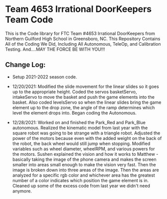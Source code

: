 # Team 4653 Irrational DoorKeepers Team Code

This is the Code library for FTC Team #4653 Irrational DoorKeepers from Northern Guilford High School in Greensboro, NC.
This Repository Contains All of the Coding We Did, Including All Autonomous, TeleOp, and Calibration Testing. And....MAY THE FORCE BE WITH YOU!!!

## Change Log:

- Setup 2021-2022 season code.

- 12/20/2021: Modified the slide movement for the linear slides so it goes up to the appropriate height.
Coded the servos basketServo, intakeServo to move the basket and push the game elements into the basket.
Also coded levelsServo so when the linear slides bring the game element up to the drop zone, the angle of the ramp determines which level the element drops into.
Began coding the Autonomous.

- 12/28/2021: Worked on and finished the Park_Red and Park_Blue autonomous.
Realized the kinematic model from last year with the square robot was going to be strange with a triangle robot.
Adjusted the power of the motors because even with the added weight on the back of the robot, the back wheel would still jump when stopping.
Modified variables such as wheel diameter, wheelRPM, and various powers for the motors.
Sushen explained the vision and how it works to Matthew - basically taking the image of the phone camera and makes the screen smaller into areas small enough to make the vision very fast. Then the image is broken down into three areas of the image. Then the areas are analyzed for a specific rgb color and whichever area has the greatest number of a color indicates which position the game element is in.
Cleaned up some of the excess code from last year we didn't need anymore.